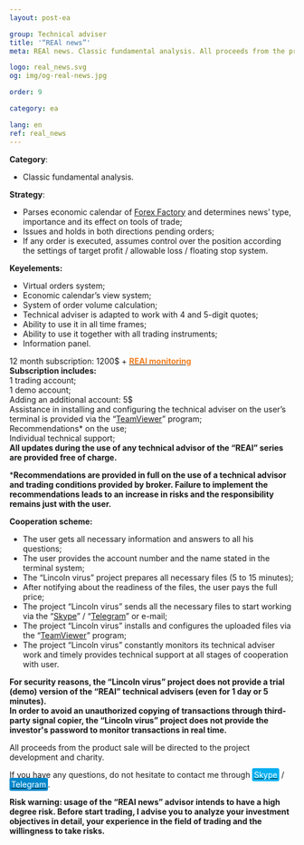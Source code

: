 ```yaml
---
layout: post-ea

group: Technical adviser
title: '“REAl news”'
meta: REAl news. Classic fundamental analysis. All proceeds from the product sale will be directed to the project development and charity.

logo: real_news.svg
og: img/og-real-news.jpg

order: 9

category: ea

lang: en
ref: real_news
---
```


**Category**:
  - Classic fundamental analysis.
  
**Strategy**:
  - Parses economic calendar of <a href="https://www.forexfactory.com" target="_blank">Forex Factory</a> and determines news’ type, importance and its effect on tools of trade;
  - Issues and holds in both directions pending orders;
  - If any order is executed, assumes control over the position according the settings of target profit / allowable loss / floating stop system.
  
**Keyelements:**
  - Virtual orders system;
  - Economic calendar’s view system;
  - System of order volume calculation;
  - Technical adviser is adapted to work with 4 and 5-digit quotes;
  - Ability to use it in all time frames;
  - Ability to use it together with all trading instruments;
  - Information panel.
  
  12 month subscription: 1200$ + **<a href="https://lincolnvirus.com/projects/forex/real_monitoring.html" target="_blank"><span style="color:#f07e20">REAl monitoring</span></a>**  
  **Subscription includes:**  
  1 trading account;  
  1 demo account;  
  Adding an additional account: 5$  
  Assistance in installing and configuring the technical adviser on the user’s terminal is provided via the “<a href="https://www.teamviewer.com/" target="_blank">TeamViewer</a>” program;  
  Recommendations* on the use;  
  Individual technical support;  
  **All updates during the use of any technical advisor of the “REAl” series are provided free of charge.**
  
  ***Recommendations are provided in full on the use of a technical advisor and trading conditions provided by broker. Failure to implement the recommendations leads to an increase in risks and the responsibility remains just with the user.**
  
  **Cooperation scheme:**
  
- The user gets all necessary information and answers to all his questions;  
- The user provides the account number and the name stated in the terminal system;  
- The “Lincoln virus” project prepares all necessary files (5 to 15 minutes);  
- After notifying about the readiness of the files, the user pays the full price;  
- The project “Lincoln virus” sends all the necessary files to start working via the “<a href="skype:chutkoy89?call" target="_blank">Skype</a>” / “<a href="https://t.me/chutkoy" target="_blank">Telegram</a>” or e-mail;  
- The project “Lincoln virus” installs and configures the uploaded files via the “<a href="https://www.teamviewer.com/" target="_blank">TeamViewer</a>” program;  
- The project “Lincoln virus” constantly monitors its technical adviser work and timely provides technical support at all stages of cooperation with user.  

**For security reasons, the “Lincoln virus” project does not provide a trial (demo) version of the “REAl” technical advisers (even for 1 day or 5 minutes).**  
**In order to avoid an unauthorized copying of transactions through third-party signal copier, the “Lincoln virus” project does not provide the investor's password to monitor transactions in real time.**  

All proceeds from the product sale will be directed to the project development and charity.  

If you have any questions, do not hesitate to contact me through <a href="skype:chutkoy89?call" target="_blank"><span style="background-color:#00aff0; color:white; padding:3px; border-radius: 3px">Skype</span></a> / <a href="https://t.me/chutkoy" target="_blank"><span style="background-color:#0088cc; color:white; padding:3px; border-radius: 3px">Telegram</span></a>.  

**Risk warning: usage of the “REAl news” advisor intends to have a high degree risk. Before start trading, I advise you to analyze your investment objectives in detail, your experience in the field of trading and the willingness to take risks.**
